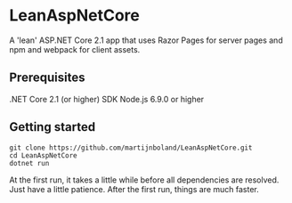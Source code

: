 # LeanAspNetCore
A 'lean' ASP.NET Core 2.1 app that uses Razor Pages for server pages and npm and webpack for client assets.

## Prerequisites
.NET Core 2.1 (or higher) SDK
Node.js 6.9.0 or higher

## Getting started
```
git clone https://github.com/martijnboland/LeanAspNetCore.git
cd LeanAspNetCore
dotnet run
```
At the first run, it takes a little while before all dependencies are resolved. Just have a little patience. After the first run, things are much faster.
